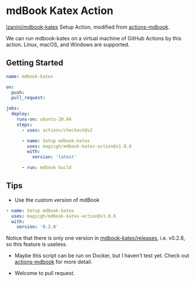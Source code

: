 # mdBook Katex Action

[lzanini/mdbook-katex](https://github.com/lzanini/mdbook-katex) Setup Action, modified from [actions-mdbook](https://github.com/peaceiris/actions-mdbook).

We can run mdbook-katex on a virtual machine of GitHub Actions by this action. Linux, macOS, and Windows are supported.

## Getting Started

```yaml
name: mdbook-katex

on:
  push:
  pull_request:

jobs:
  deploy:
    runs-on: ubuntu-20.04
    steps:
      - uses: actions/checkout@v2

      - name: Setup mdbook-katex
        uses: magicgh/mdbook-katex-action@v1.0.0
        with:
          version: 'latest'

      - run: mdbook build
```

## Tips

* Use the custom version of mdBook

```yaml
- name: Setup mdbook-katex
  uses: magicgh/mdbook-katex-action@v1.0.0
  with:
    version: '0.2.8'
```

Notice that there is only one version in [mdbook-katex/releases](https://github.com/lzanini/mdbook-katex/releases), i.e. v0.2.8, so this feature is useless.

* Maybe this script can be run on Docker, but I haven't test yet. Check out [actions-mdbook](https://github.com/peaceiris/actions-mdbook#readme) for more detail.

* Welcome to pull request.
